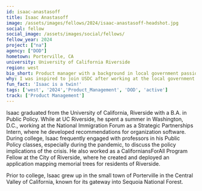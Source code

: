 ```yaml
---
id: isaac-anastasoff
title: Isaac Anastasoff
image: /assets/images/fellows/2024/isaac-anastasoff-headshot.jpg
social: fellow
social_image: /assets/images/social/fellows/
fellow_year: 2024
project: ["na"]
agency: ["DOD"]
hometown: Porterville, CA
university: University of California Riverside
region: west
bio_short: Product manager with a background in local government passionate about improving the lives of the public
why: I was inspired to join USDC after working at the local government level and seeing how my work impacted residents. Ultimately I wanted to create and work towards goals that solve user problems.
fun_fact: 'Isaac is a twin!'
tags: ['west', '2024','Product_Management', 'DOD', 'active']
track: ['Product Management']
---
```


Isaac graduated from the University of California, Riverside with a B.A. in Public Policy. While at UC Riverside, he spent a summer in Washington, D.C., working at the National Immigration Forum as a Strategic Partnerships Intern, where he developed recommendations for organization software. During college, Isaac frequently engaged with professors in his Public Policy classes, especially during the pandemic, to discuss the policy implications of the crisis. He also worked as a CaliforniansForAll Program Fellow at the City of Riverside, where he created and deployed an application mapping memorial trees for residents of Riverside.

Prior to college, Isaac grew up in the small town of Porterville in the Central Valley of California, known for its gateway into Sequoia National Forest.